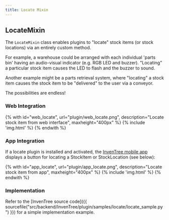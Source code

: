 ```yaml
---
title: Locate Mixin
---
```


## LocateMixin

The `LocateMixin` class enables plugins to "locate" stock items (or stock locations) via an entirely custom method.

For example, a warehouse could be arranged with each individual 'parts bin' having an audio-visual indicator (e.g. RGB LED and buzzer). "Locating" a particular stock item causes the LED to flash and the buzzer to sound.

Another example might be a parts retrieval system, where "locating" a stock item causes the stock item to be "delivered" to the user via a conveyor.

The possibilities are endless!

### Web Integration

{% with id="web_locate", url="plugin/web_locate.png", description="Locate stock item from web interface", maxheight="400px" %}
{% include 'img.html' %}
{% endwith %}

### App Integration

If a locate plugin is installed and activated, the [InvenTree mobile app](../../app/app.md) displays a button for locating a StockItem or StockLocation (see below):

{% with id="app_locate", url="plugin/app_locate.png", description="Locate stock item from app", maxheight="400px" %}
{% include 'img.html' %}
{% endwith %}

### Implementation

Refer to the [InvenTree source code]({{ sourcefile("src/backend/InvenTree/plugin/samples/locate/locate_sample.py") }}) for a simple implementation example.
